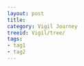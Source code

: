 ```yaml
---
layout: post
title: 
category: Vigil Journey
treeid: Vigil/tree/
tags:
- tag1
- tag2
---
```


```csharp
```